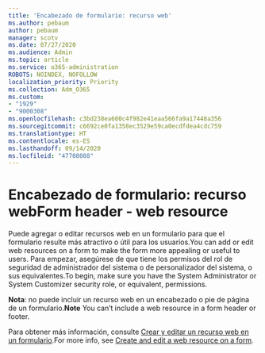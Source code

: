 ```yaml
---
title: 'Encabezado de formulario: recurso web'
ms.author: pebaum
author: pebaum
manager: scotv
ms.date: 07/27/2020
ms.audience: Admin
ms.topic: article
ms.service: o365-administration
ROBOTS: NOINDEX, NOFOLLOW
localization_priority: Priority
ms.collection: Adm_O365
ms.custom:
- "1929"
- "9000308"
ms.openlocfilehash: c3bd238ea600c4f982e41eaa566fa9a17448a356
ms.sourcegitcommit: c6692ce0fa1358ec3529e59ca0ecdfdea4cdc759
ms.translationtype: HT
ms.contentlocale: es-ES
ms.lasthandoff: 09/14/2020
ms.locfileid: "47708088"
---
```

# <a name="form-header---web-resource"></a><span data-ttu-id="d03d9-102">Encabezado de formulario: recurso web</span><span class="sxs-lookup"><span data-stu-id="d03d9-102">Form header - web resource</span></span>

<span data-ttu-id="d03d9-103">Puede agregar o editar recursos web en un formulario para que el formulario resulte más atractivo o útil para los usuarios.</span><span class="sxs-lookup"><span data-stu-id="d03d9-103">You can add or edit web resources on a form to make the form more appealing or useful to users.</span></span> <span data-ttu-id="d03d9-104">Para empezar, asegúrese de que tiene los permisos del rol de seguridad de administrador del sistema o de personalizador del sistema, o sus equivalentes.</span><span class="sxs-lookup"><span data-stu-id="d03d9-104">To begin, make sure you have the System Administrator or System Customizer security role, or equivalent, permissions.</span></span>  

<span data-ttu-id="d03d9-105">**Nota**: no puede incluir un recurso web en un encabezado o pie de página de un formulario.</span><span class="sxs-lookup"><span data-stu-id="d03d9-105">**Note** You can’t include a web resource in a form header or footer.</span></span>

<span data-ttu-id="d03d9-106">Para obtener más información, consulte [Crear y editar un recurso web en un formulario](https://docs.microsoft.com/dynamics365/customer-engagement/customize/create-edit-web-resources#create-and-edit-a-web-resource-on-a-form).</span><span class="sxs-lookup"><span data-stu-id="d03d9-106">For more info, see [Create and edit a web resource on a form](https://docs.microsoft.com/dynamics365/customer-engagement/customize/create-edit-web-resources#create-and-edit-a-web-resource-on-a-form).</span></span>